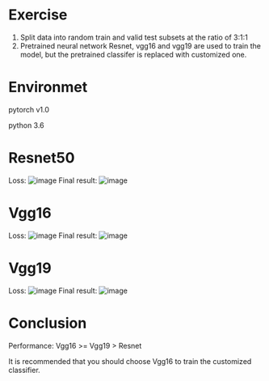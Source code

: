 # Exercise
1. Split data into random train and valid test subsets at the ratio of 3:1:1
2. Pretrained neural network Resnet, vgg16 and vgg19 are used to train the model,
but the pretrained classifer is replaced with customized one.
# Environmet
pytorch v1.0

python 3.6
# Resnet50
Loss:
![image](https://github.com/Carl0520/power/blob/master/resnet50/loss.png)
Final result:
![image](https://github.com/Carl0520/power/blob/master/resnet50/result.png)

# Vgg16
Loss:
![image](https://github.com/Carl0520/power/blob/master/vgg16/loss.png)
Final result:
![image](https://github.com/Carl0520/power/blob/master/vgg16/result.png)

# Vgg19
Loss:
![image](https://github.com/Carl0520/power/blob/master/vgg19/loss.png)
Final result:
![image](https://github.com/Carl0520/power/blob/master/vgg19/result.png)


# Conclusion
Performance: Vgg16 >= Vgg19 > Resnet

It is recommended that you should choose Vgg16 to train the customized classifier.
